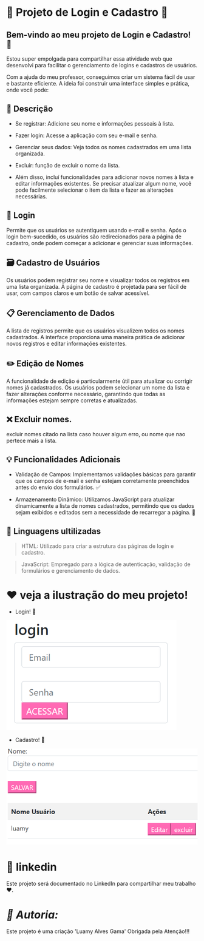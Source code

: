 # 💌 Projeto de Login e Cadastro 💌

## Bem-vindo ao meu projeto de Login e Cadastro! 🌟

 Estou super empolgada para compartilhar essa atividade web que desenvolvi para facilitar o gerenciamento de logins e cadastros de usuários.

Com a ajuda do meu professor, conseguimos criar um sistema fácil de usar e bastante eficiente. A ideia foi construir uma interface simples e prática, onde você pode:

## 📝 Descrição

* Se registrar: Adicione seu nome e informações pessoais à lista.

* Fazer login: Acesse a aplicação com seu e-mail e senha.

* Gerenciar seus dados: Veja todos os nomes cadastrados em uma lista organizada.

* Excluir: função de excluir o nome da lista.

* Além disso, incluí funcionalidades para adicionar novos nomes à lista e editar informações existentes. Se precisar atualizar algum nome, você pode facilmente selecionar o item da lista e fazer as alterações necessárias.

## 🔑 Login

Permite que os usuários se autentiquem usando e-mail e senha. Após o login bem-sucedido, os usuários são redirecionados para a página de cadastro, onde podem começar a adicionar e gerenciar suas informações.

## 🗃️ Cadastro de Usuários

Os usuários podem registrar seu nome e visualizar todos os registros em uma lista organizada. A página de cadastro é projetada para ser fácil de usar, com campos claros e um botão de salvar acessível.

## 📋 Gerenciamento de Dados

A lista de registros permite que os usuários visualizem todos os nomes cadastrados. A interface proporciona uma maneira prática de adicionar novos registros e editar informações existentes.

## ✏️ Edição de Nomes

A funcionalidade de edição é particularmente útil para atualizar ou corrigir nomes já cadastrados. Os usuários podem selecionar um nome da lista e fazer alterações conforme necessário, garantindo que todas as informações estejam sempre corretas e atualizadas.

## ❌ Excluir nomes.

excluir nomes citado na lista caso houver algum erro, ou nome que nao pertece mais a lista.

## 💡 Funcionalidades Adicionais

* Validação de Campos: Implementamos validações básicas para garantir que os campos de e-mail e senha estejam corretamente preenchidos antes do envio dos formulários. ✅

* Armazenamento Dinâmico: Utilizamos JavaScript para atualizar dinamicamente a lista de nomes cadastrados, permitindo que os dados sejam exibidos e editados sem a necessidade de recarregar a página. 🔄

## 🧩 Linguagens ultilizadas

> HTML: Utilizado para criar a estrutura das páginas de login e cadastro. 

> JavaScript: Empregado para a lógica de autenticação, validação de formulários e gerenciamento de dados. 

# ❤️ veja a ilustração do meu projeto!

* Login! 🌟

![login-cad](img/lo.png)

* Cadastro! 🌟

![login-cad](img/cadas.png)

# 🎉 linkedin

Este projeto será documentado no LinkedIn para compartilhar meu trabalho ❤️.

# *📝 Autoria:*

Este projeto é uma criação 'Luamy Alves Gama' Obrigada pela Atenção!!!